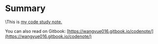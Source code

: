# Summary

\This is [my code study note.](https://github.com/yue-wang97/CodeNote/tree/603c9152d373d28535163d8a92ea25deb8168b90/SUMMARY.md)

You can also read on Gitbook: [https://wangyue016.gitbook.io/codenote/](https://wangyue016.gitbook.io/codenote/)


